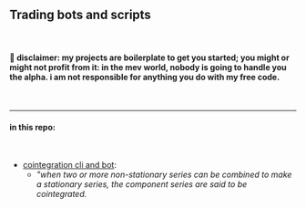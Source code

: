 ## Trading bots and scripts

<br>

#### 🚨 disclaimer: my projects are boilerplate to get you started; you might or might not profit from it: in the mev world, nobody is going to handle you the alpha. i am not responsible for anything you do with my free code.

<br>



---

#### in this repo:

<br>

* [cointegration cli and bot](cointegration/): 
  * *"when two or more non-stationary series can be combined to make a stationary series, the component series are said to be cointegrated.*

<br>


